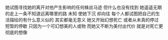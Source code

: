 
她试图寻找她的离开对他产生影响的任何蛛丝马迹 但什么也没有找到 她遥遥无期的走上一条不知道远离哪里的路 未知 使她下沉 却向往 每个人都试图把自己的生活描绘的有什么意义似的 其实都毫无意义 她又开始幻想死亡 或者从未真的停过 短暂的停歇 只因为一个可幻想美的人或物 而她又不断为美付出代价 就是对死亡更彻底的想像 
